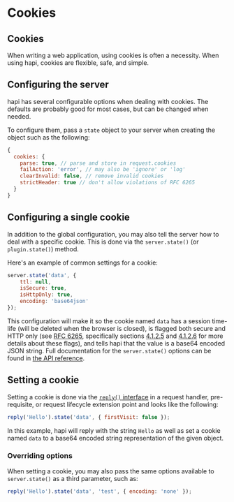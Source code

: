 # Cookies
## Cookies

When writing a web application, using cookies is often a necessity. When using hapi, cookies are flexible, safe, and simple.

## Configuring the server

hapi has several configurable options when dealing with cookies. The defaults are probably good for most cases, but can be changed when needed.

To configure them, pass a `state` object to your server when creating the object such as the following:

```javascript
{
  cookies: {
    parse: true, // parse and store in request.cookies
    failAction: 'error', // may also be 'ignore' or 'log'
    clearInvalid: false, // remove invalid cookies
    strictHeader: true // don't allow violations of RFC 6265
  }
}
```

## Configuring a single cookie

In addition to the global configuration, you may also tell the server how to deal with a specific cookie. This is done via the `server.state()` (or `plugin.state()`) method.

Here's an example of common settings for a cookie:

```javascript
server.state('data', {
    ttl: null,
    isSecure: true,
    isHttpOnly: true,
    encoding: 'base64json'
});
```

This configuration will make it so the cookie named `data` has a session time-life (will be deleted when the browser is closed), is flagged both secure and HTTP only (see [RFC 6265](http://tools.ietf.org/html/rfc6265), specifically sections [4.1.2.5](http://tools.ietf.org/html/rfc6265#section-4.1.2.5) and [4.1.2.6](http://tools.ietf.org/html/rfc6265#section-4.1.2.6) for more details about these flags), and tells hapi that the value is a base64 encoded JSON string. Full documentation for the `server.state()` options can be found in [the API reference](/api#serverstatename-options).

## Setting a cookie

Setting a cookie is done via the [`reply()` interface](/api#reply-interface) in a request handler, pre-requisite, or request lifecycle extension point and looks like the following:

```javascript
reply('Hello').state('data', { firstVisit: false });
```

In this example, hapi will reply with the string `Hello` as well as set a cookie named `data` to a base64 encoded string representation of the given object.

### Overriding options

When setting a cookie, you may also pass the same options available to `server.state()` as a third parameter, such as:

```javascript
reply('Hello').state('data', 'test', { encoding: 'none' });
```
